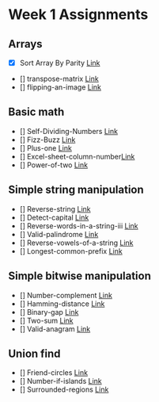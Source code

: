 # Week 1 Assignments

## Arrays

-   [x] Sort Array By Parity [Link](https://leetcode.com/problems/sort-array-by-parity)
-   [] transpose-matrix [Link](https://leetcode.com/problems/transpose-matrix)
-   [] flipping-an-image [Link](https://leetcode.com/problems/flipping-an-image)

## Basic math

-   [] Self-Dividing-Numbers [Link](https://leetcode.com/problems/self-dividing-numbers)
-   [] Fizz-Buzz [Link](https://leetcode.com/problems/fizz-buzz)
-   [] Plus-one [Link](https://leetcode.com/problems/plus-one)
-   [] Excel-sheet-column-number[Link](https://leetcode.com/problems/excel-sheet-column-number)
-   [] Power-of-two [Link](https://leetcode.com/problems/power-of-two)

## Simple string manipulation

-   [] Reverse-string [Link](https://leetcode.com/problems/reverse-string)
-   [] Detect-capital [Link](https://leetcode.com/problems/detect-capital)
-   [] Reverse-words-in-a-string-iii [Link](https://leetcode.com/problems/reverse-words-in-a-string-iii)
-   [] Valid-palindrome [Link](https://leetcode.com/problems/valid-palindrome)
-   [] Reverse-vowels-of-a-string [Link](https://leetcode.com/problems/reverse-vowels-of-a-string)
-   [] Longest-common-prefix [Link](https://leetcode.com/problems/longest-common-prefix)

## Simple bitwise manipulation

-   [] Number-complement [Link](https://leetcode.com/problems/number-complement)
-   [] Hamming-distance [Link](https://leetcode.com/problems/hamming-distance/)
-   [] Binary-gap [Link](https://leetcode.com/problems/binary-gap)
-   [] Two-sum [Link](https://leetcode.com/problems/two-sum/)
-   [] Valid-anagram [Link](https://leetcode.com/problems/valid-anagram/)

## Union find

-   [] Friend-circles [Link](https://leetcode.com/problems/friend-circles)
-   [] Number-if-islands [Link](https://leetcode.com/problems/number-of-islands)
-   [] Surrounded-regions [Link](https://leetcode.com/problems/surrounded-regions)
